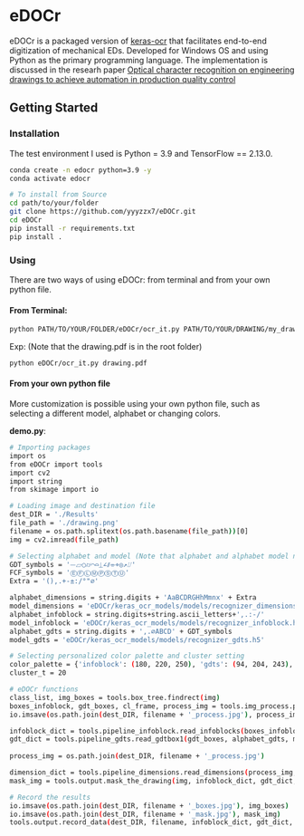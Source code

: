 # eDOCr

eDOCr is a packaged version of [keras-ocr](https://github.com/faustomorales/keras-ocr) that facilitates end-to-end digitization of mechanical EDs. Developed for Windows OS and using Python as the primary programming language. The implementation is discussed in the researh paper [Optical character recognition on engineering drawings to achieve automation in production quality control](https://www.frontiersin.org/articles/10.3389/fmtec.2023.1154132/full) 

## Getting Started

### Installation

The test environment I used is Python = 3.9 and TensorFlow == 2.13.0.


```bash
conda create -n edocr python=3.9 -y 
conda activate edocr

# To install from Source
cd path/to/your/folder
git clone https://github.com/yyyzzx7/eDOCr.git
cd eDOCr
pip install -r requirements.txt
pip install .
```

### Using 

There are two ways of using eDOCr: from terminal and from your own python file.

#### From Terminal:

```bash
python PATH/TO/YOUR/FOLDER/eDOCr/ocr_it.py PATH/TO/YOUR/DRAWING/my_drawing.pdf
```
Exp: (Note that the drawing.pdf is in the root folder)
```bash
python eDOCr/ocr_it.py drawing.pdf
```

#### From your own python file

More customization is possible using your own python file, such as selecting a different model, alphabet or changing colors.

**demo.py**:

```bash
# Importing packages
import os
from eDOCr import tools
import cv2
import string
from skimage import io

# Loading image and destination file
dest_DIR = './Results'
file_path = './drawing.png'
filename = os.path.splitext(os.path.basename(file_path))[0]
img = cv2.imread(file_path)

# Selecting alphabet and model (Note that alphabet and alphabet model need to match)
GDT_symbols = '⏤⏥○⌭⌒⌓⏊∠⫽⌯⌖◎↗⌰'
FCF_symbols = 'ⒺⒻⓁⓂⓅⓈⓉⓊ'
Extra = '(),.+-±:/°"⌀'

alphabet_dimensions = string.digits + 'AaBCDRGHhMmnx' + Extra
model_dimensions = 'eDOCr/keras_ocr_models/models/recognizer_dimensions.h5'
alphabet_infoblock = string.digits+string.ascii_letters+',.:-/'
model_infoblock = 'eDOCr/keras_ocr_models/models/recognizer_infoblock.h5'
alphabet_gdts = string.digits + ',.⌀ABCD' + GDT_symbols
model_gdts = 'eDOCr/keras_ocr_models/models/recognizer_gdts.h5'

# Selecting personalized color palette and cluster setting
color_palette = {'infoblock': (180, 220, 250), 'gdts': (94, 204, 243), 'dimensions': (93, 206, 175), 'frame': (167, 234, 82), 'flag': (241, 65, 36)}
cluster_t = 20

# eDOCr functions
class_list, img_boxes = tools.box_tree.findrect(img)
boxes_infoblock, gdt_boxes, cl_frame, process_img = tools.img_process.process_rect(class_list, img)
io.imsave(os.path.join(dest_DIR, filename + '_process.jpg'), process_img)

infoblock_dict = tools.pipeline_infoblock.read_infoblocks(boxes_infoblock, img, alphabet_infoblock, model_infoblock)
gdt_dict = tools.pipeline_gdts.read_gdtbox1(gdt_boxes, alphabet_gdts, model_gdts, alphabet_dimensions, model_dimensions)
 
process_img = os.path.join(dest_DIR, filename + '_process.jpg')

dimension_dict = tools.pipeline_dimensions.read_dimensions(process_img, alphabet_dimensions, model_dimensions, cluster_t)
mask_img = tools.output.mask_the_drawing(img, infoblock_dict, gdt_dict, dimension_dict, cl_frame, color_palette)

# Record the results
io.imsave(os.path.join(dest_DIR, filename + '_boxes.jpg'), img_boxes)
io.imsave(os.path.join(dest_DIR, filename + '_mask.jpg'), mask_img)
tools.output.record_data(dest_DIR, filename, infoblock_dict, gdt_dict, dimension_dict)
```
